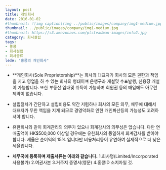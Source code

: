 ```yaml
---
layout: post
title: 개인회사
date: 2016-01-02
#thumbnail: ![img caption](img ../public/images/company/img1-medium.jpg)
thumbnail: ../public/images/company/img1-medium.jpg
#thumbnail: https://s3.amazonaws.com/ptsteadman-images/info2.jpg
category: 회사설립
tags:
- 홍콩
- 회사설립
- 회사종류
lede: "홍콩의 개인회사"
---
```


- **개인회사(Sole Proprietorship)**는 회사의 대표자가 회사의 모든 권한과 책임을 지고 영업을 하 수 있는 회사의 형태이며 은행구좌 개설및 수표발행, 신용장 개설이 가능합니다. 또한 부동산 임대및 취득이 가능하며 회원권 등의 매입에도 아무런 제약이 없습니다.

- 설립절차가 간단하고 설립비용도 약간 저렴하나 회사의 모든 의무, 채무에 대해서 대표자가 무한 책임을 지게 되므로 경영악화로 인한 개인파산등의 가능성도 고려하셔야 합니다.

- 유한회사와 같이 회계관리의 의무가 있으나 회계감사의 의무성은 없습니다.
다만 연 매출액이 HK$500,000 이상일 경우에는 유한회사의 동일하게 회계감사를 받아야 합니다.
세율은 순이익의 15% 입니다만 비용처리등이 유연하여 실제적으로 더 낮은 세율입니다.

- **세무국에 등록하며 제출서류는 아래와 같습니다.**
1.회사명(Limited/Incorporated 사용불가)
2.여권사본
3.거주지 증명서(영문)
4.홍콩ID 소지자일 것.
